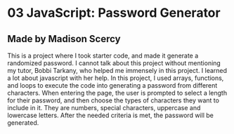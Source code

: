 # 03 JavaScript: Password Generator
## Made by Madison Scercy

This is a project where I took starter code, and made it generate a randomized password. I cannot talk about this project without mentioning my tutor, Bobbi Tarkany, who helped me immensely in this project. I learned a lot about javascript with her help. In this project, I used arrays, functions, and loops to execute the code into generating a password from different characters. When entering the page, the user is prompted to select a length for their password, and then choose the types of characters they want to include in it. They are numbers, special characters, uppercase and lowercase letters. After the needed criteria is met, the password will be generated.

